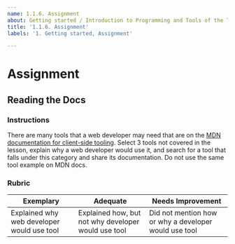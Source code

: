 ```yaml
---
name: 1.1.6. Assignment
about: Getting started / Introduction to Programming and Tools of the Trade
title: '1.1.6. Assignment'
labels: '1. Getting started, Assignment'

---
```

# Assignment 

## Reading the Docs

### Instructions

There are many tools that a web developer may need that are on the [MDN documentation for client-side tooling](https://developer.mozilla.org/en-US/docs/Learn/Tools_and_testing/Understanding_client-side_tools/Overview). Select 3 tools not covered in the lesson, explain why a web developer would use it, and search for a tool that falls under this category and share its documentation. Do not use the same tool example on MDN docs.

### Rubric

| Exemplary                                  | Adequate                                            | Needs Improvement                                     |
| ------------------------------------------ | --------------------------------------------------- | ----------------------------------------------------- |
| Explained why web developer would use tool | Explained how, but not why developer would use tool | Did not mention how or why a developer would use tool |
